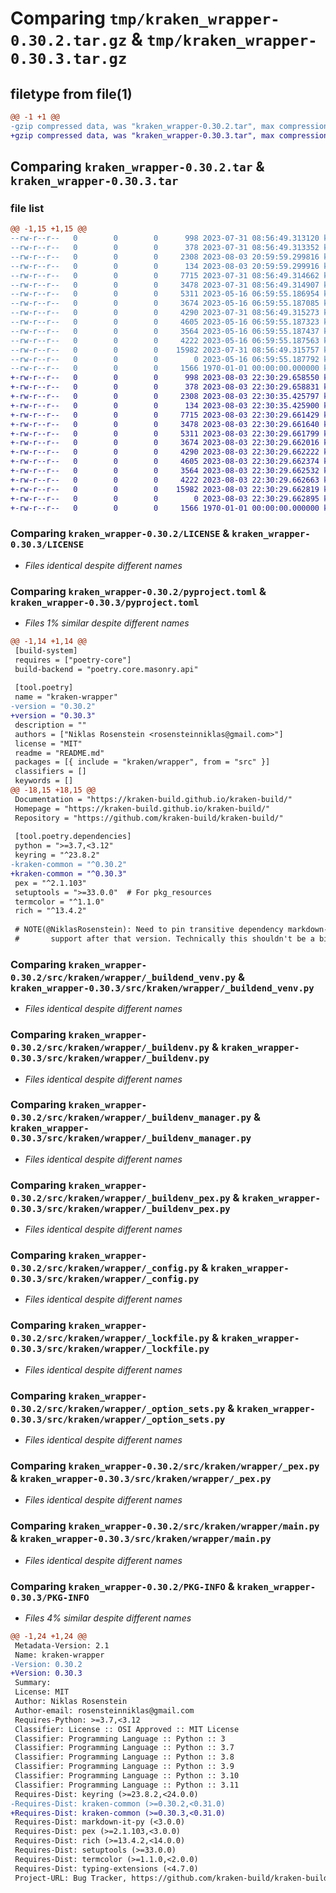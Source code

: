 # Comparing `tmp/kraken_wrapper-0.30.2.tar.gz` & `tmp/kraken_wrapper-0.30.3.tar.gz`

## filetype from file(1)

```diff
@@ -1 +1 @@
-gzip compressed data, was "kraken_wrapper-0.30.2.tar", max compression
+gzip compressed data, was "kraken_wrapper-0.30.3.tar", max compression
```

## Comparing `kraken_wrapper-0.30.2.tar` & `kraken_wrapper-0.30.3.tar`

### file list

```diff
@@ -1,15 +1,15 @@
--rw-r--r--   0        0        0      998 2023-07-31 08:56:49.313120 kraken_wrapper-0.30.2/LICENSE
--rw-r--r--   0        0        0      378 2023-07-31 08:56:49.313352 kraken_wrapper-0.30.2/README.md
--rw-r--r--   0        0        0     2308 2023-08-03 20:59:59.299816 kraken_wrapper-0.30.2/pyproject.toml
--rw-r--r--   0        0        0      134 2023-08-03 20:59:59.299916 kraken_wrapper-0.30.2/src/kraken/wrapper/__init__.py
--rw-r--r--   0        0        0     7715 2023-07-31 08:56:49.314662 kraken_wrapper-0.30.2/src/kraken/wrapper/_buildend_venv.py
--rw-r--r--   0        0        0     3478 2023-07-31 08:56:49.314907 kraken_wrapper-0.30.2/src/kraken/wrapper/_buildenv.py
--rw-r--r--   0        0        0     5311 2023-05-16 06:59:55.186954 kraken_wrapper-0.30.2/src/kraken/wrapper/_buildenv_manager.py
--rw-r--r--   0        0        0     3674 2023-05-16 06:59:55.187085 kraken_wrapper-0.30.2/src/kraken/wrapper/_buildenv_pex.py
--rw-r--r--   0        0        0     4290 2023-07-31 08:56:49.315273 kraken_wrapper-0.30.2/src/kraken/wrapper/_config.py
--rw-r--r--   0        0        0     4605 2023-05-16 06:59:55.187323 kraken_wrapper-0.30.2/src/kraken/wrapper/_lockfile.py
--rw-r--r--   0        0        0     3564 2023-05-16 06:59:55.187437 kraken_wrapper-0.30.2/src/kraken/wrapper/_option_sets.py
--rw-r--r--   0        0        0     4222 2023-05-16 06:59:55.187563 kraken_wrapper-0.30.2/src/kraken/wrapper/_pex.py
--rw-r--r--   0        0        0    15982 2023-07-31 08:56:49.315757 kraken_wrapper-0.30.2/src/kraken/wrapper/main.py
--rw-r--r--   0        0        0        0 2023-05-16 06:59:55.187792 kraken_wrapper-0.30.2/src/kraken/wrapper/py.typed
--rw-r--r--   0        0        0     1566 1970-01-01 00:00:00.000000 kraken_wrapper-0.30.2/PKG-INFO
+-rw-r--r--   0        0        0      998 2023-08-03 22:30:29.658550 kraken_wrapper-0.30.3/LICENSE
+-rw-r--r--   0        0        0      378 2023-08-03 22:30:29.658831 kraken_wrapper-0.30.3/README.md
+-rw-r--r--   0        0        0     2308 2023-08-03 22:30:35.425797 kraken_wrapper-0.30.3/pyproject.toml
+-rw-r--r--   0        0        0      134 2023-08-03 22:30:35.425900 kraken_wrapper-0.30.3/src/kraken/wrapper/__init__.py
+-rw-r--r--   0        0        0     7715 2023-08-03 22:30:29.661429 kraken_wrapper-0.30.3/src/kraken/wrapper/_buildend_venv.py
+-rw-r--r--   0        0        0     3478 2023-08-03 22:30:29.661640 kraken_wrapper-0.30.3/src/kraken/wrapper/_buildenv.py
+-rw-r--r--   0        0        0     5311 2023-08-03 22:30:29.661799 kraken_wrapper-0.30.3/src/kraken/wrapper/_buildenv_manager.py
+-rw-r--r--   0        0        0     3674 2023-08-03 22:30:29.662016 kraken_wrapper-0.30.3/src/kraken/wrapper/_buildenv_pex.py
+-rw-r--r--   0        0        0     4290 2023-08-03 22:30:29.662222 kraken_wrapper-0.30.3/src/kraken/wrapper/_config.py
+-rw-r--r--   0        0        0     4605 2023-08-03 22:30:29.662374 kraken_wrapper-0.30.3/src/kraken/wrapper/_lockfile.py
+-rw-r--r--   0        0        0     3564 2023-08-03 22:30:29.662532 kraken_wrapper-0.30.3/src/kraken/wrapper/_option_sets.py
+-rw-r--r--   0        0        0     4222 2023-08-03 22:30:29.662663 kraken_wrapper-0.30.3/src/kraken/wrapper/_pex.py
+-rw-r--r--   0        0        0    15982 2023-08-03 22:30:29.662819 kraken_wrapper-0.30.3/src/kraken/wrapper/main.py
+-rw-r--r--   0        0        0        0 2023-08-03 22:30:29.662895 kraken_wrapper-0.30.3/src/kraken/wrapper/py.typed
+-rw-r--r--   0        0        0     1566 1970-01-01 00:00:00.000000 kraken_wrapper-0.30.3/PKG-INFO
```

### Comparing `kraken_wrapper-0.30.2/LICENSE` & `kraken_wrapper-0.30.3/LICENSE`

 * *Files identical despite different names*

### Comparing `kraken_wrapper-0.30.2/pyproject.toml` & `kraken_wrapper-0.30.3/pyproject.toml`

 * *Files 1% similar despite different names*

```diff
@@ -1,14 +1,14 @@
 [build-system]
 requires = ["poetry-core"]
 build-backend = "poetry.core.masonry.api"
 
 [tool.poetry]
 name = "kraken-wrapper"
-version = "0.30.2"
+version = "0.30.3"
 description = ""
 authors = ["Niklas Rosenstein <rosensteinniklas@gmail.com>"]
 license = "MIT"
 readme = "README.md"
 packages = [{ include = "kraken/wrapper", from = "src" }]
 classifiers = []
 keywords = []
@@ -18,15 +18,15 @@
 Documentation = "https://kraken-build.github.io/kraken-build/"
 Homepage = "https://kraken-build.github.io/kraken-build/"
 Repository = "https://github.com/kraken-build/kraken-build/"
 
 [tool.poetry.dependencies]
 python = ">=3.7,<3.12"
 keyring = "^23.8.2"
-kraken-common = "^0.30.2"
+kraken-common = "^0.30.3"
 pex = "^2.1.103"
 setuptools = ">=33.0.0"  # For pkg_resources
 termcolor = "^1.1.0"
 rich = "^13.4.2"
 
 # NOTE(@NiklasRosenstein): Need to pin transitive dependency markdown-it under 3.0 because it dropped Python 3.9
 #       support after that version. Technically this shouldn't be a big issue for runtime, but Mypy checks site
```

### Comparing `kraken_wrapper-0.30.2/src/kraken/wrapper/_buildend_venv.py` & `kraken_wrapper-0.30.3/src/kraken/wrapper/_buildend_venv.py`

 * *Files identical despite different names*

### Comparing `kraken_wrapper-0.30.2/src/kraken/wrapper/_buildenv.py` & `kraken_wrapper-0.30.3/src/kraken/wrapper/_buildenv.py`

 * *Files identical despite different names*

### Comparing `kraken_wrapper-0.30.2/src/kraken/wrapper/_buildenv_manager.py` & `kraken_wrapper-0.30.3/src/kraken/wrapper/_buildenv_manager.py`

 * *Files identical despite different names*

### Comparing `kraken_wrapper-0.30.2/src/kraken/wrapper/_buildenv_pex.py` & `kraken_wrapper-0.30.3/src/kraken/wrapper/_buildenv_pex.py`

 * *Files identical despite different names*

### Comparing `kraken_wrapper-0.30.2/src/kraken/wrapper/_config.py` & `kraken_wrapper-0.30.3/src/kraken/wrapper/_config.py`

 * *Files identical despite different names*

### Comparing `kraken_wrapper-0.30.2/src/kraken/wrapper/_lockfile.py` & `kraken_wrapper-0.30.3/src/kraken/wrapper/_lockfile.py`

 * *Files identical despite different names*

### Comparing `kraken_wrapper-0.30.2/src/kraken/wrapper/_option_sets.py` & `kraken_wrapper-0.30.3/src/kraken/wrapper/_option_sets.py`

 * *Files identical despite different names*

### Comparing `kraken_wrapper-0.30.2/src/kraken/wrapper/_pex.py` & `kraken_wrapper-0.30.3/src/kraken/wrapper/_pex.py`

 * *Files identical despite different names*

### Comparing `kraken_wrapper-0.30.2/src/kraken/wrapper/main.py` & `kraken_wrapper-0.30.3/src/kraken/wrapper/main.py`

 * *Files identical despite different names*

### Comparing `kraken_wrapper-0.30.2/PKG-INFO` & `kraken_wrapper-0.30.3/PKG-INFO`

 * *Files 4% similar despite different names*

```diff
@@ -1,24 +1,24 @@
 Metadata-Version: 2.1
 Name: kraken-wrapper
-Version: 0.30.2
+Version: 0.30.3
 Summary: 
 License: MIT
 Author: Niklas Rosenstein
 Author-email: rosensteinniklas@gmail.com
 Requires-Python: >=3.7,<3.12
 Classifier: License :: OSI Approved :: MIT License
 Classifier: Programming Language :: Python :: 3
 Classifier: Programming Language :: Python :: 3.7
 Classifier: Programming Language :: Python :: 3.8
 Classifier: Programming Language :: Python :: 3.9
 Classifier: Programming Language :: Python :: 3.10
 Classifier: Programming Language :: Python :: 3.11
 Requires-Dist: keyring (>=23.8.2,<24.0.0)
-Requires-Dist: kraken-common (>=0.30.2,<0.31.0)
+Requires-Dist: kraken-common (>=0.30.3,<0.31.0)
 Requires-Dist: markdown-it-py (<3.0.0)
 Requires-Dist: pex (>=2.1.103,<3.0.0)
 Requires-Dist: rich (>=13.4.2,<14.0.0)
 Requires-Dist: setuptools (>=33.0.0)
 Requires-Dist: termcolor (>=1.1.0,<2.0.0)
 Requires-Dist: typing-extensions (<4.7.0)
 Project-URL: Bug Tracker, https://github.com/kraken-build/kraken-build/issues
```

